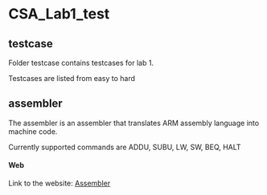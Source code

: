 # CSA_Lab1_test

## testcase 
Folder testcase contains testcases for lab 1.

Testcases are listed from easy to hard

## assembler

The assembler is an assembler that translates ARM assembly language into machine code.

Currently supported commands are ADDU, SUBU, LW, SW, BEQ, HALT

#### Web

Link to the website: [Assembler](https://va.poncirus.site/assembler)